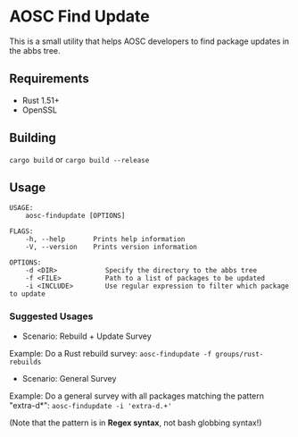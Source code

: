 # AOSC Find Update

This is a small utility that helps AOSC developers to find package updates in the abbs tree.

## Requirements

- Rust 1.51+
- OpenSSL

## Building

`cargo build` or `cargo build --release`

## Usage

```
USAGE:
    aosc-findupdate [OPTIONS]

FLAGS:
    -h, --help       Prints help information
    -V, --version    Prints version information

OPTIONS:
    -d <DIR>            Specify the directory to the abbs tree
    -f <FILE>           Path to a list of packages to be updated
    -i <INCLUDE>        Use regular expression to filter which package to update
```

### Suggested Usages

- Scenario: Rebuild + Update Survey

Example: Do a Rust rebuild survey: `aosc-findupdate -f groups/rust-rebuilds`

- Scenario: General Survey

Example: Do a general survey with all packages matching the pattern "extra-d*": `aosc-findupdate -i 'extra-d.+'`

(Note that the pattern is in **Regex syntax**, not bash globbing syntax!)
